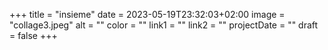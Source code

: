 +++
title = "insieme"
date = 2023-05-19T23:32:03+02:00
image = "collage3.jpeg"
alt = ""
color = ""
link1 = ""
link2 = ""
projectDate = ""
draft = false
+++

